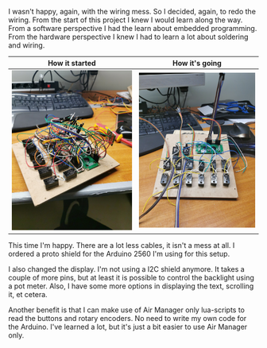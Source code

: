 I wasn't happy, again, with the wiring mess. So I decided, again, to redo the wiring. From the start of this project I knew I would learn along the way. From a software perspective I had the learn about embedded programming. From the hardware perspective I knew I had to learn a lot about soldering and wiring. 

| How it started                        | How it's going                      |
| ------------------------------------- | ----------------------------------- |
| ![How it started](assets/started.jpg) | ![How it's going](assets/going.jpg) |

This time I'm happy. There are a lot less cables, it isn't a mess at all. I ordered a proto shield for the Arduino 2560 I'm using for this setup.

I also changed the display. I'm not using a I2C shield anymore. It takes a couple of more pins, but at least it is possible to control the backlight using a pot meter. Also, I have some more options in displaying the text, scrolling it, et cetera.

Another benefit is that I can make use of Air Manager only lua-scripts to read the buttons and rotary encoders. No need to write my own code for the Arduino. I've learned a lot, but it's just a bit easier to use Air Manager only.